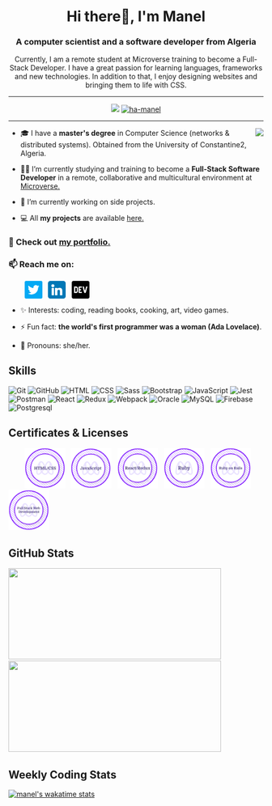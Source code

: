 <h1 align="center"> Hi there👋, I'm Manel</h1>
<h3 align="center">A computer scientist and a software developer from Algeria</h3>

<p align="center">Currently, I am a remote student at Microverse training to become a Full-Stack Developer. I have a great passion for learning languages, frameworks and new technologies. In addition to that, I enjoy designing websites and bringing them to life with CSS.</p>

---

<div align="center">
  <! -- <img src="https://badges.pufler.dev/visits/ha-manel/ha-manel?color=3f37c9">
  <img src="https://komarev.com/ghpvc/?username=ha-manel&color=3f37c9">
  <a href = "https://commits.top/algeria.html" target="_blank">
		<img src="https://ennsz4wdh58yl60.m.pipedream.net" alt="ha-manel" target="_blank"/> 
	</a>
</div>

---

<img align="right" src="https://media2.giphy.com/media/L1R1tvI9svkIWwpVYr/giphy.gif?cid=790b76112be03f92de5e356ca9c83066f76d54710feb3b75&rid=giphy.gif&ct=g">
	
- 🎓 I have a **master's degree** in Computer Science (networks & distributed systems). Obtained from the University of Constantine2, Algeria.

- 👩‍💻 I’m currently studying and training to become a **Full-Stack Software Developer** in a remote, collaborative and multicultural environment at [Microverse.](https://github.com/microverseinc)

- 🌱 I’m currently working on side projects.

- 💻 All **my projects** are available [here.](https://github.com/ha-manel?tab=repositories)

### 🚀 Check out [my portfolio.](https://manel-portfolio.herokuapp.com/)

### 📫 Reach me on:

<p align="left">
&nbsp; &nbsp; &nbsp; &nbsp; <a href="https://twitter.com/ha_manel_" target="_blank"><img align="center" src="./images/twitter.png" alt="twitter" width="35" /></a> &nbsp;
<a href="https://www.linkedin.com/in/manel-hammouche/" target="_blank"><img align="center" src="./images/linkedin.png" alt="linkedin" width="35" /></a> &nbsp;
<a href="https://dev.to/hamanel" target="_blank"><img align="center" src="./images/dev.png" alt="dev community" width="35" /></a>
</p>

- ✨ Interests: coding, reading books, cooking, art, video games.

- ⚡ Fun fact: **the world's first programmer was a woman (Ada Lovelace)**.

- 👩 Pronouns: she/her.

<h2 align="left">Skills</h2>
<p align="left">
<div>
	<img height="50" src="https://user-images.githubusercontent.com/25181517/117364277-fc4eb280-aebd-11eb-8769-a3583c6a2037.png" alt="Git" title="Git" />
	<img height="50" src="https://user-images.githubusercontent.com/25181517/117364276-fc4eb280-aebd-11eb-92ba-8a6ef74b7313.png" alt="GitHub" title="GitHub" />
	<img height="50" src="https://user-images.githubusercontent.com/25181517/117447535-f00a3a00-af3d-11eb-89bf-45aaf56dbaf1.png" alt="HTML" title="HTML" />
	<img height="50" src="https://user-images.githubusercontent.com/25181517/117447663-0fa16280-af3e-11eb-8677-bcf8e4f8e298.png" alt="CSS" title="CSS" />
	<img height="50" src="https://github.com/get-icon/geticon/raw/master/icons/sass.svg" alt="Sass" title="Sass" />
	<img height="50" src="https://user-images.githubusercontent.com/25181517/121402101-c89df700-c959-11eb-8b4a-bbadf9e84b30.png" alt="Bootstrap" title="Bootstrap" />
	<img height="50" src="https://user-images.githubusercontent.com/25181517/117447155-6a868a00-af3d-11eb-9cfe-245df15c9f3f.png" alt="JavaScript" title="JavaScript" />
	<img height="50" src="https://github.com/get-icon/geticon/raw/master/icons/jest.svg" alt="Jest" title="Jest" />
	<img height="50" src="https://user-images.githubusercontent.com/25181517/121302453-01a67f00-c8fa-11eb-8c86-2ee00734c9a8.png" alt="Postman" title="Postman" />
	<img height="50" src="https://github.com/get-icon/geticon/raw/master/icons/react.svg" alt="React" title="React" />
	<img height="50" src="https://github.com/get-icon/geticon/raw/master/icons/redux.svg" alt="Redux" title="Redux" />
	<img height="50" src="https://github.com/get-icon/geticon/raw/master/icons/webpack.svg" alt="Webpack" title="Webpack" />
	<img height="50" src="https://user-images.githubusercontent.com/25181517/117208736-bdedc080-adf5-11eb-912f-61c7d43705f6.png" alt="Oracle" title="Oracle" />
	<img height="50" src="https://github.com/get-icon/geticon/raw/master/icons/mysql.svg" alt="MySQL" title="MySQL" />
	<img height="50" src="https://github.com/get-icon/geticon/raw/master/icons/firebase.svg" alt="Firebase" title="Firebase" />
	<img height="50" src="https://github.com/get-icon/geticon/raw/master/icons/postgresql.svg" alt="Postgresql" title="Postgresql" />
</div>
</p>

<h2 align="left">Certificates & Licenses</h2>
<p align="left">
  &nbsp; &nbsp; &nbsp; &nbsp; <a href="https://www.credential.net/a4e97cb8-cbf4-4e53-beb3-7882f6e8947e#gs.xs1jdm" target="blank"><img src="./images/html-css-badge.png" width="80"></a> &nbsp; <a href="https://www.credential.net/541a98e8-077e-4012-99a1-4064e1f899ce#gs.1jpmti" target="blank"><img src="./images/js-badge.png" width="80"></a> &nbsp; <a href="https://www.credential.net/acfff22f-8454-49f9-94cc-412a45474831#gs.6nv43p" target="blank"><img src="./images/react-badge.png" width="80"></a> &nbsp; <a href="https://www.credential.net/e5eb4ffb-dd1c-4e11-806e-4471b975eb3e#gs.8ndmnv" target="blank"><img src="./images/ruby-badge.png" width="80"></a> &nbsp; <a href="https://www.credential.net/523addae-8430-4be1-b42b-e96bddd8f3cd#gs.do1qdt" target="blank"><img src="./images/ror-badge.png" width="80"></a> &nbsp; <a href="https://www.credential.net/ead19171-5e17-4ca0-b87a-44e502f92274#gs.f8u1wp" target="blank"><img src="./images/web-dev-badge.png" width="80"></a>
</p>

<h2 align ="left">GitHub Stats</h2>
<div>
  <img height="180" width="420" src="https://github-readme-stats-eight-theta.vercel.app/api?username=ha-manel&show_icons=true&theme=nightowl&count_private=true"/>
  <img height="180" width="420" src="https://github-readme-stats.vercel.app/api/top-langs/?username=ha-manel&show_icons=true&theme=nightowl&layout=compact"/>
</div>

<h2>Weekly Coding Stats</h2>


[![manel's wakatime stats](https://github-readme-stats.vercel.app/api/wakatime?username=ha_manel&theme=nightowl&v=2)](https://github.com/anuraghazra/github-readme-stats)
